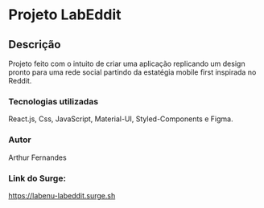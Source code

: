# Projeto LabEddit

## Descrição

Projeto feito com o intuito de criar uma aplicação replicando um design pronto para uma rede social partindo da estatégia mobile first 
inspirada no Reddit.

### Tecnologias utilizadas
React.js, Css, JavaScript, Material-UI, Styled-Components e Figma.

### Autor

Arthur Fernandes

### Link do Surge: 

https://labenu-labeddit.surge.sh
